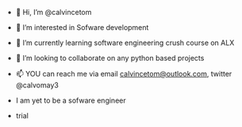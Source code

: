 - 👋 Hi, I’m @calvincetom
- 👀 I’m interested in Sofware development
- 🌱 I’m currently learning software engineering crush course on ALX
- 💞️ I’m looking to collaborate on any python based projects
- 📫 YOU can reach me via email calvincetom@outlook.com, twitter @calvomay3

-  I am yet to be a sofware engineer
-  trial

<!---
calvincetom/calvincetom is a ✨ special ✨ repository because its `README.md` (this file) appears on your GitHub profile.
You can click the Preview link to take a look at your changes.
--->
